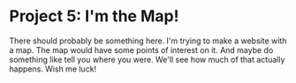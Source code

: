 # Project 5:  I'm the Map!

There should probably be something here.
I'm trying to make a website with a map.
The map would have some points of interest
on it. And maybe do something like tell you
where you were.  We'll see how much of that
actually happens. Wish me luck!